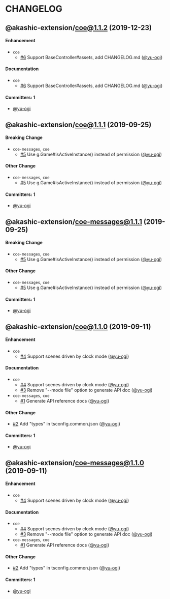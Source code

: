 # CHANGELOG

## @akashic-extension/coe@1.1.2 (2019-12-23)

#### Enhancement
* `coe`
  * [#6](https://github.com/akashic-games/coe/pull/6) Support BaseController#assets, add CHANGELOG.md ([@yu-ogi](https://github.com/yu-ogi))

#### Documentation
* `coe`
  * [#6](https://github.com/akashic-games/coe/pull/6) Support BaseController#assets, add CHANGELOG.md ([@yu-ogi](https://github.com/yu-ogi))

#### Committers: 1
- [@yu-ogi](https://github.com/yu-ogi)


## @akashic-extension/coe@1.1.1 (2019-09-25)

#### Breaking Change
* `coe-messages`, `coe`
  * [#5](https://github.com/akashic-games/coe/pull/5) Use g.Game#isActiveInstance() instead of permission ([@yu-ogi](https://github.com/yu-ogi))

#### Other Change
* `coe-messages`, `coe`
  * [#5](https://github.com/akashic-games/coe/pull/5) Use g.Game#isActiveInstance() instead of permission ([@yu-ogi](https://github.com/yu-ogi))

#### Committers: 1
- [@yu-ogi](https://github.com/yu-ogi)


## @akashic-extension/coe-messages@1.1.1 (2019-09-25)

#### Breaking Change
* `coe-messages`, `coe`
  * [#5](https://github.com/akashic-games/coe/pull/5) Use g.Game#isActiveInstance() instead of permission ([@yu-ogi](https://github.com/yu-ogi))

#### Other Change
* `coe-messages`, `coe`
  * [#5](https://github.com/akashic-games/coe/pull/5) Use g.Game#isActiveInstance() instead of permission ([@yu-ogi](https://github.com/yu-ogi))

#### Committers: 1
- [@yu-ogi](https://github.com/yu-ogi)


## @akashic-extension/coe@1.1.0 (2019-09-11)

#### Enhancement
* `coe`
  * [#4](https://github.com/akashic-games/coe/pull/4) Support scenes driven by clock mode ([@yu-ogi](https://github.com/yu-ogi))

#### Documentation
* `coe`
  * [#4](https://github.com/akashic-games/coe/pull/4) Support scenes driven by clock mode ([@yu-ogi](https://github.com/yu-ogi))
  * [#3](https://github.com/akashic-games/coe/pull/3) Remove "--mode file" option to generate API doc ([@yu-ogi](https://github.com/yu-ogi))
* `coe-messages`, `coe`
  * [#1](https://github.com/akashic-games/coe/pull/1) Generate API reference docs ([@yu-ogi](https://github.com/yu-ogi))

#### Other Change
* [#2](https://github.com/akashic-games/coe/pull/2) Add "types" in tsconfig.common.json ([@yu-ogi](https://github.com/yu-ogi))

#### Committers: 1
- [@yu-ogi](https://github.com/yu-ogi)


## @akashic-extension/coe-messages@1.1.0 (2019-09-11)

#### Enhancement
* `coe`
  * [#4](https://github.com/akashic-games/coe/pull/4) Support scenes driven by clock mode ([@yu-ogi](https://github.com/yu-ogi))

#### Documentation
* `coe`
  * [#4](https://github.com/akashic-games/coe/pull/4) Support scenes driven by clock mode ([@yu-ogi](https://github.com/yu-ogi))
  * [#3](https://github.com/akashic-games/coe/pull/3) Remove "--mode file" option to generate API doc ([@yu-ogi](https://github.com/yu-ogi))
* `coe-messages`, `coe`
  * [#1](https://github.com/akashic-games/coe/pull/1) Generate API reference docs ([@yu-ogi](https://github.com/yu-ogi))

#### Other Change
* [#2](https://github.com/akashic-games/coe/pull/2) Add "types" in tsconfig.common.json ([@yu-ogi](https://github.com/yu-ogi))

#### Committers: 1
- [@yu-ogi](https://github.com/yu-ogi)
